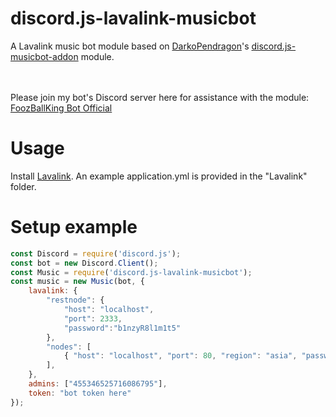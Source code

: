# discord.js-lavalink-musicbot
A Lavalink music bot module based on [DarkoPendragon](https://github.com/DarkoPendragon)'s [discord.js-musicbot-addon](https://github.com/DarkoPendragon/discord.js-musicbot-addon) module.

<br><br>
Please join my bot's Discord server here for assistance with the module: [FoozBallKing Bot Official](https://discord.gg/CYVBkej)

# Usage
Install [Lavalink](https://ci.fredboat.com/viewLog.html?buildId=lastSuccessful&buildTypeId=Lavalink_Build&tab=artifacts&guest=1). An example
application.yml is provided in the "Lavalink" folder.

# Setup example
```javascript
const Discord = require('discord.js');
const bot = new Discord.Client();
const Music = require('discord.js-lavalink-musicbot');
const music = new Music(bot, {
	lavalink: {
		"restnode": {
			"host": "localhost",
			"port": 2333,
			"password":"b1nzyR8l1m1t5"
		},
		"nodes": [
			{ "host": "localhost", "port": 80, "region": "asia", "password": "b1nzyR8l1m1t5" }
		],
	},
	admins: ["455346525716086795"],
	token: "bot token here"
});
```